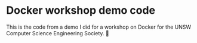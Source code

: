 # Docker workshop demo code

This is the code from a demo I did for a workshop on Docker for the UNSW Computer Science Engineering Society. 🐳
